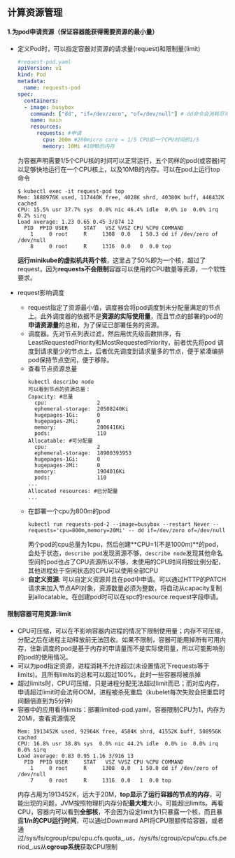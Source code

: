 ## 计算资源管理

#### 1.为pod申请资源（保证容器能获得需要资源的最小量）
* 定义Pod时，可以指定容器对资源的请求量(request)和限制量(limit)
  ```yaml
  #request-pod.yaml
  apiVersion: v1
  kind: Pod
  metadata:
    name: requests-pod
  spec:
    containers:
    - image: busybox
      command: ["dd", "if=/dev/zero", "of=/dev/null"] # dd命令会消耗尽可能多的CPU
      name: main
      resources:
        requests: #申请
          cpu: 200m #200micro core = 1/5 CPU即一个CPU时间的1/5
          memory: 10Mi #10MB的内存
  ```
  为容器声明需要1/5个CPU核的时间可以正常运行，五个同样的pod(或容器)可以足够快地运行在一个CPU核上，以及10MB的内存。可以在pod上运行top 命令
  ```shell
  $ kubectl exec -it request-pod top
  Mem: 1888976K used, 117440K free, 4028K shrd, 40380K buff, 448432K cached
  CPU: 15.5% usr 37.7% sys  0.0% nic 46.4% idle  0.0% io  0.0% irq  0.2% sirq
  Load average: 1.23 0.65 0.45 3/874 12
    PID  PPID USER     STAT   VSZ %VSZ CPU %CPU COMMAND
      1     0 root     R     1308  0.0   1 50.3 dd if /dev/zero of /dev/null
      8     0 root     R     1316  0.0   0  0.0 top
  ```
  **运行minikube的虚拟机共两个核**，这里占了50%即为一个核，超过了request，因为**requests不会限制**容器可以使用的CPU数量等资源，一个软性要求。

* request影响调度
  * request指定了资源最小值，调度器会将pod调度到未分配量满足的节点上。此外调度器的依据不是**资源的实际使用量**，而且节点的部署的pod的**申请资源量**的总和，为了保证已部署任务的资源。
  * 调度器。先对节点列表过滤，然后用优先级函数排序，有LeastRequestedPriority和MostRequestedPriority，前者优先将pod 调度到请求量少的节点上，后者优先调度到请求量多的节点，便于紧凑编排pod保持节点空闲，便于移除。
  * 查看节点资源总量
    ```shell
    kubectl describe node
    可以看到节点的资源总量：
    Capacity: #总量
      cpu:                2
      ephemeral-storage:  20508240Ki
      hugepages-1Gi:      0
      hugepages-2Mi:      0
      memory:             2006416Ki
      pods:               110
    Allocatable: #可分配量
      cpu:                2
      ephemeral-storage:  18900393953
      hugepages-1Gi:      0
      hugepages-2Mi:      0
      memory:             1904016Ki
      pods:               110
    ...
    Allocated resources: #已分配量
    ...
    ```
  * 在部署一个cpu为800m的pod
    ```
    kubectl run requests-pod-2 --image=busybox --restart Never --requests='cpu=800m,memory=20Mi' -- dd if=/dev/zero of=/dev/null
    ```
    两个pod的cpu总量为1cpu，然后创建**CPU=1(不是1000m)**的pod，会处于<pending>状态，```describe pod```发现资源不够，```describe node```发现其他命名空间的pod也占了CPU资源所以不够，未使用的CPU时间将按比例分配，其他进程处于空闲状态的CPU可以使用全部CPU
  * **自定义资源**: 可以自定义资源并且在pod中申请。可以通过HTTP的PATCH请求来加入节点API对象，资源数量必须为整数，将自动从capacity复制到allocatable。在创建pod时可以在spc的resource.request字段申请。

#### 限制容器可用资源:limit
* CPU可压缩，可以在不影响容器内进程的情况下限制使用量；内存不可压缩，分配之后在进程主动释放前无法回收。如果不限制，容器可能用掉所有可用内存，住新调度的pod是基于内存的申请量而不是实际使用量，所以可能影响别的pod的使用情况。
* 可以为pod指定资源，进程消耗不允许超过(未设置情况下requests等于limits)。且所有limits的总和可以超过100%，此时一些容器将被杀掉
* 超过limits时，CPU可压缩，只是进程分配无法超过limit而已；而对应内存，申请超过limit时会法师OOM，进程被杀死重启（kubelet每次失败会把重启时间翻倍直到为5分钟）
* 容器中的应用看待limits：部署limited-pod.yaml，容器限制CPU为1，内存为20Mi，查看资源情况
  ```
  Mem: 1913452K used, 92964K free, 4584K shrd, 41552K buff, 508956K cached
  CPU: 16.8% usr 38.8% sys  0.0% nic 44.2% idle  0.0% io  0.0% irq  0.0% sirq
  Load average: 0.83 0.95 1.16 3/916 13
    PID  PPID USER     STAT   VSZ %VSZ CPU %CPU COMMAND
      1     0 root     R     1308  0.0   1 50.0 dd if /dev/zero of /dev/null
      7     0 root     R     1316  0.0   1  0.0 top
  ```
  内存占用为1913452K，远大于20M，**top显示了运行容器的节点的内存**，可能出现的问题，JVM按照物理机内存分配**最大堆**大小，可能超出limits。再看CPU，容器内可以看到**全部核**，不会因为设定limit为1只暴露一个核，而且暴露**1/n的CPU运行时间**，可以通过Downward API将CPU限额传给容器，或者通过/sys/fs/cgroup/cpu/cpu.cfs.quota_.us，/sys/fs/cgroup/cpu/cpu.cfs.period_.us从**cgroup系统**获取CPU限制